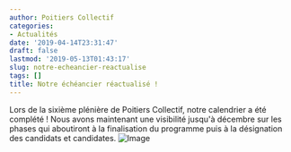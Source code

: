 ```yaml
---
author: Poitiers Collectif
categories:
- Actualités
date: '2019-04-14T23:31:47'
draft: false
lastmod: '2019-05-13T01:43:17'
slug: notre-echeancier-reactualise
tags: []
title: Notre échéancier réactualisé !
---
```


Lors de la sixième plénière de Poitiers Collectif, notre calendrier a été complété ! Nous avons maintenant une visibilité jusqu'à décembre sur les phases qui aboutiront à la finalisation du programme puis à la désignation des candidats et candidates. ![Image](http://poitierscollectif.fr/wp-content/uploads/2019/04/échéancierv2-1024x434.jpg)
